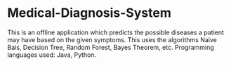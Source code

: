 # Medical-Diagnosis-System
This is an offline application which predicts the possible diseases a patient may have based on the given symptoms. 
This uses the algorithms Naive Bais, Decision Tree, Random Forest, Bayes Theorem, etc. Programming languages used: Java, Python.
